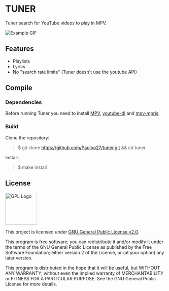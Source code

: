 # TUNER

Tuner search for YouTube videos to play in MPV.

![Example GIF](https://i.imgur.com/EjuSoA4.gif)

## Features
- Playlists
- Lyrics
- No "search rate limits" (Tuner doesn't use the youtube API)

## Compile

### Dependencies

Before running Tuner you need to install 
[MPV](https://github.com/mpv-player/mpv),
[youtube-dl](https://github.com/ytdl-org/youtube-dl/) and 
[mpv-mpris](https://github.com/hoyon/mpv-mpris).


### Build

Clone the repository: 
> $ git clone https://github.com/Pauloo27/tuner.git && cd tuner

Install:
> $ make install

## License

<img src="https://i.imgur.com/AuQQfiB.png" alt="GPL Logo" height="100px" />

This project is licensed under [GNU General Public License v2.0](./LICENSE).

This program is free software; you can redistribute it and/or modify 
it under the terms of the GNU General Public License as published by 
the Free Software Foundation; either version 2 of the License, or
(at your option) any later version.

This program is distributed in the hope that it will be useful,
but WITHOUT ANY WARRANTY; without even the implied warranty of
MERCHANTABILITY or FITNESS FOR A PARTICULAR PURPOSE. See the
GNU General Public License for more details.
